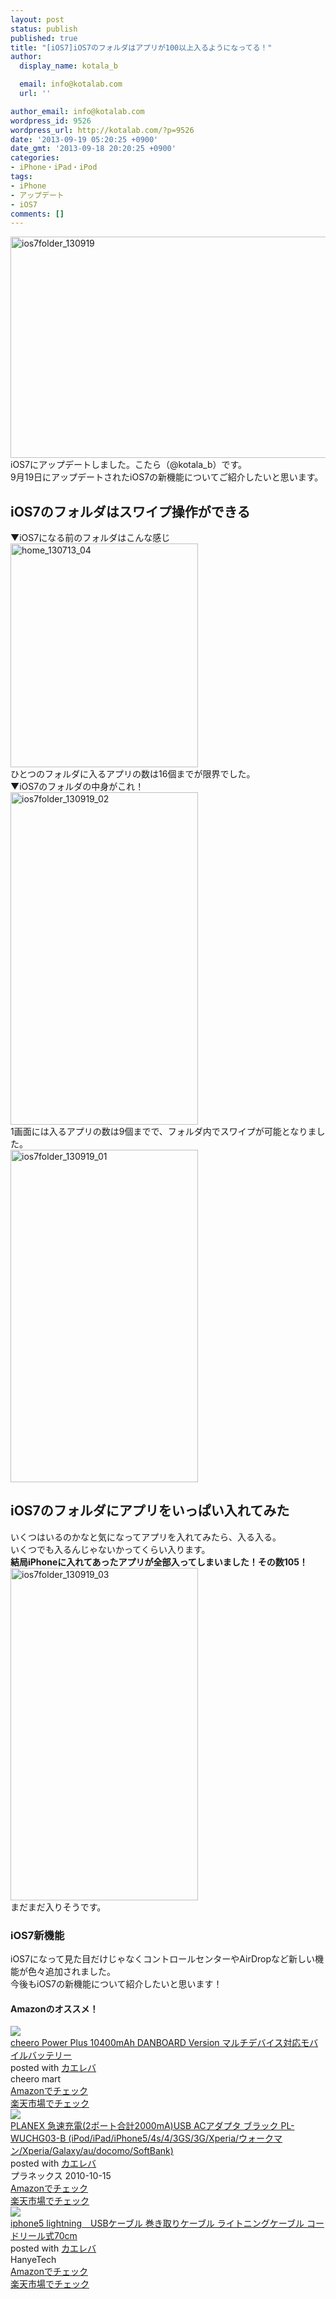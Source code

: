 ```yaml
---
layout: post
status: publish
published: true
title: "[iOS7]iOS7のフォルダはアプリが100以上入るようになってる！"
author:
  display_name: kotala_b

  email: info@kotalab.com
  url: ''

author_email: info@kotalab.com
wordpress_id: 9526
wordpress_url: http://kotalab.com/?p=9526
date: '2013-09-19 05:20:25 +0900'
date_gmt: '2013-09-18 20:20:25 +0900'
categories:
- iPhone・iPad・iPod
tags:
- iPhone
- アップデート
- iOS7
comments: []
---
```

<p><img src="http://kotalab.com/wp-content/uploads/ios7folder_130919-546x354.png" alt="ios7folder_130919" width="546" height="354" class="alignnone size-large wp-image-9532" /><br />
iOS7にアップデートしました。こたら（@kotala_b）です。<br />
9月19日にアップデートされたiOS7の新機能についてご紹介したいと思います。<br />
<!--more--></p>
<h2>iOS7のフォルダはスワイプ操作ができる</h2>
<p>▼iOS7になる前のフォルダはこんな感じ<br />
<img src="http://kotalab.com/wp-content/uploads/home_130713_04-300x358.jpg" alt="home_130713_04" width="300" height="358" class="alignnone size-medium wp-image-7845" /><br />
ひとつのフォルダに入るアプリの数は16個までが限界でした。<br />
▼iOS7のフォルダの中身がこれ！<br />
<img src="http://kotalab.com/wp-content/uploads/ios7folder_130919_02-300x532.jpg" alt="ios7folder_130919_02" width="300" height="532" class="alignnone size-medium wp-image-9529" /><br />
1画面には入るアプリの数は9個までで、フォルダ内でスワイプが可能となりました。<br />
<img src="http://kotalab.com/wp-content/uploads/ios7folder_130919_01-300x532.jpg" alt="ios7folder_130919_01" width="300" height="532" class="alignnone size-medium wp-image-9528" /></p>
<h2>iOS7のフォルダにアプリをいっぱい入れてみた</h2>
<p>いくつはいるのかなと気になってアプリを入れてみたら、入る入る。<br />
いくつでも入るんじゃないかってくらい入ります。<br />
<strong>結局iPhoneに入れてあったアプリが全部入ってしまいました！その数105！</strong><br />
<img src="http://kotalab.com/wp-content/uploads/ios7folder_130919_03-300x532.jpg" alt="ios7folder_130919_03" width="300" height="532" class="alignnone size-medium wp-image-9527" /><br />
まだまだ入りそうです。</p>
<h3>iOS7新機能</h3>
<p>iOS7になって見た目だけじゃなくコントロールセンターやAirDropなど新しい機能が色々追加されました。<br />
今後もiOS7の新機能について紹介したいと思います！</p>
<h4 class="aam">Amazonのオススメ！</h4>
<div class="kaerebalink-box">
<div class="kaerebalink-image"><a href="http://www.amazon.co.jp/exec/obidos/ASIN/B00CY6P968/same-22/ref=nosim/" rel="nofollow" target="_blank"><img src="http://ecx.images-amazon.com/images/I/31KsxIFmn0L._SL160_.jpg" style="border: none;" /></a></div>
<div class="kaerebalink-info">
<div class="kaerebalink-name"><a href="http://www.amazon.co.jp/exec/obidos/ASIN/B00CY6P968/same-22/ref=nosim/" rel="nofollow" target="_blank">cheero Power Plus 10400mAh DANBOARD Version マルチデバイス対応モバイルバッテリー</a>
<div class="kaerebalink-powered-date">posted with <a href="http://kaereba.com" rel="nofollow" target="_blank">カエレバ</a></div>
</div>
<div class="kaerebalink-detail"> cheero mart     </div>
<div class="kaerebalink-link1">
<div class="shoplinkamazon"><a href="http://www.amazon.co.jp/gp/search?keywords=cheero%20Power%20Plus%2010400mAh%20DANBOARD%20Version&__mk_ja_JP=%83J%83%5E%83J%83i&tag=same-22" rel="nofollow" target="_blank" title="アマゾン" >Amazonでチェック</a></div>
<div class="shoplinkrakuten"><a href="http://c.af.moshimo.com/af/c/click?a_id=374939&p_id=54&pc_id=54&pl_id=616&s_v=b5Rz2P0601xu&url=http%3A%2F%2Fsearch.rakuten.co.jp%2Fsearch%2Fmall%2Fcheero%2520Power%2520Plus%252010400mAh%2520DANBOARD%2520Version%2F-%2Ff.1-p.1-s.1-sf.0-st.A-v.2%3Fx%3D0" rel="nofollow" target="_blank" title="楽天市場" >楽天市場でチェック</a></div>
</div>
</div>
<div class="booklink-footer"></div>
</div>
<div class="kaerebalink-box">
<div class="kaerebalink-image"><a href="http://www.amazon.co.jp/exec/obidos/ASIN/B0043BX040/same-22/ref=nosim/" rel="nofollow" target="_blank"><img src="http://ecx.images-amazon.com/images/I/316MSGmwC7L._SL160_.jpg" style="border: none;" /></a></div>
<div class="kaerebalink-info">
<div class="kaerebalink-name"><a href="http://www.amazon.co.jp/exec/obidos/ASIN/B0043BX040/same-22/ref=nosim/" rel="nofollow" target="_blank">PLANEX 急速充電(2ポート合計2000mA)USB ACアダプタ ブラック PL-WUCHG03-B (iPod/iPad/iPhone5/4s/4/3GS/3G/Xperia/ウォークマン/Xperia/Galaxy/au/docomo/SoftBank)</a>
<div class="kaerebalink-powered-date">posted with <a href="http://kaereba.com" rel="nofollow" target="_blank">カエレバ</a></div>
</div>
<div class="kaerebalink-detail"> プラネックス 2010-10-15    </div>
<div class="kaerebalink-link1">
<div class="shoplinkamazon"><a href="http://www.amazon.co.jp/gp/search?keywords=G%2F3GS%2F4&__mk_ja_JP=%83J%83%5E%83J%83i&tag=same-22" rel="nofollow" target="_blank" title="アマゾン" >Amazonでチェック</a></div>
<div class="shoplinkrakuten"><a href="http://c.af.moshimo.com/af/c/click?a_id=374939&p_id=54&pc_id=54&pl_id=616&s_v=b5Rz2P0601xu&url=http%3A%2F%2Fsearch.rakuten.co.jp%2Fsearch%2Fmall%2FG%252F3GS%252F4%2F-%2Ff.1-p.1-s.1-sf.0-st.A-v.2%3Fx%3D0" rel="nofollow" target="_blank" title="楽天市場" >楽天市場でチェック</a></div>
</div>
</div>
<div class="booklink-footer"></div>
</div>
<div class="kaerebalink-box">
<div class="kaerebalink-image"><a href="http://www.amazon.co.jp/exec/obidos/ASIN/B00AJFB51E/same-22/ref=nosim/" rel="nofollow" target="_blank"><img src="http://ecx.images-amazon.com/images/I/51l6YjrxJQL._SL160_.jpg" style="border: none;" /></a></div>
<div class="kaerebalink-info">
<div class="kaerebalink-name"><a href="http://www.amazon.co.jp/exec/obidos/ASIN/B00AJFB51E/same-22/ref=nosim/" rel="nofollow" target="_blank">iphone5 lightning　USBケーブル 巻き取りケーブル ライトニングケーブル コードリール式70cm</a>
<div class="kaerebalink-powered-date">posted with <a href="http://kaereba.com" rel="nofollow" target="_blank">カエレバ</a></div>
</div>
<div class="kaerebalink-detail"> HanyeTech     </div>
<div class="kaerebalink-link1">
<div class="shoplinkamazon"><a href="http://www.amazon.co.jp/gp/search?keywords=iphone5%20lightning%20USB%83P%81%5B%83u%83%8B%20%8A%AA%82%AB%8E%E6%82%E8%83P%81%5B%83u%83%8B%20%83%89%83C%83g%83j%83%93%83O&__mk_ja_JP=%83J%83%5E%83J%83i&tag=same-22" rel="nofollow" target="_blank" title="アマゾン" >Amazonでチェック</a></div>
<div class="shoplinkrakuten"><a href="http://c.af.moshimo.com/af/c/click?a_id=374939&p_id=54&pc_id=54&pl_id=616&s_v=b5Rz2P0601xu&url=http%3A%2F%2Fsearch.rakuten.co.jp%2Fsearch%2Fmall%2Fiphone5%2520lightning%2520USB%25E3%2582%25B1%25E3%2583%25BC%25E3%2583%2596%25E3%2583%25AB%2520%25E5%25B7%25BB%25E3%2581%258D%25E5%258F%2596%25E3%2582%258A%25E3%2582%25B1%25E3%2583%25BC%25E3%2583%2596%25E3%2583%25AB%2520%25E3%2583%25A9%25E3%2582%25A4%25E3%2583%2588%25E3%2583%258B%25E3%2583%25B3%25E3%2582%25B0%2F-%2Ff.1-p.1-s.1-sf.0-st.A-v.2%3Fx%3D0" rel="nofollow" target="_blank" title="楽天市場" >楽天市場でチェック</a></div>
</div>
</div>
<div class="booklink-footer"></div>
</div>
